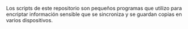 Los scripts de este repositorio son pequeños programas que utilizo para encriptar información sensible que se sincroniza y se guardan copias en varios dispositivos.